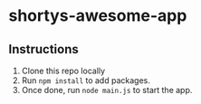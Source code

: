 # shortys-awesome-app

## Instructions

1. Clone this repo locally 
2. Run `npm install` to add packages.  
3. Once done, run `node main.js` to start the app.
